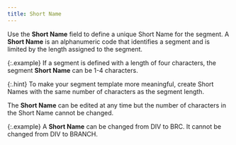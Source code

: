 ```yaml
---
title: Short Name
---
```



Use the **Short Name** field to  define a unique Short Name for the segment. A **Short 
 Name** is an alphanumeric code that identifies a segment and is limited  by the length assigned to the segment.


{:.example}
If a segment is defined with a length of four  characters, the segment **Short Name**  can be 1-4 characters.


{:.hint}
To make your segment template more meaningful,  create Short Names with the same number of characters  as the segment length.


The **Short Name** can be edited  at any time but the number of characters in the Short Name cannot be changed.


{:.example}
A **Short Name**  can be changed from DIV to BRC. It cannot be changed from DIV to BRANCH.
